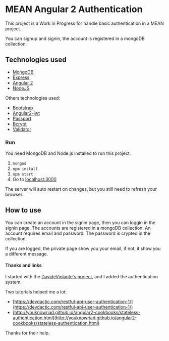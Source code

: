 # MEAN Angular 2 Authentication

This project is a Work in Progress for handle basic authentication in a MEAN project.

You can signup and signin, the account is registered in a mongoDB collection.

## Technologies used
* [MongoDB](https://www.mongodb.com/)
* [Express](http://expressjs.com/)
* [Angular 2](https://angular.io/)
* [NodeJS](https://nodejs.org/en/)

Others technologies used:
* [Bootstrap](http://getbootstrap.com/)
* [Angular2-jwt](https://www.npmjs.com/package/angular2-jwt)
* [Passport](http://passportjs.org/)
* [Bcrypt](https://www.npmjs.com/package/bcrypt)
* [Validator](https://www.npmjs.com/package/validator)

### Run
You need MongoDB and Node.js installed to run this project.

1. `mongod`
2. `npm install`
3. `npm start`
4. Go to [localhost:3000](http://localhost:3000)

The server will auto restart on changes, but you still need to refresh your browser.

## How to use
You can create an account in the signin page, then you can loggin in the signin page. The accounts are registered in a mongoDB collection. An account requires email and password. The password is crypted in the collection.

If you are logged, the private page show you your email, if not, it show you a different message.

#### Thanks and links
I started with the [DavideViolante's project](https://github.com/DavideViolante/Angular2-Express-Mongoose), and I added the authentication system.

Two tutorials helped me a lot:
* [https://devdactic.com/restful-api-user-authentication-1/](https://devdactic.com/restful-api-user-authentication-1/)
* [http://youknowriad.github.io/angular2-cookbooks/stateless-authentication.html](http://youknowriad.github.io/angular2-cookbooks/stateless-authentication.html)

Thanks for their help.